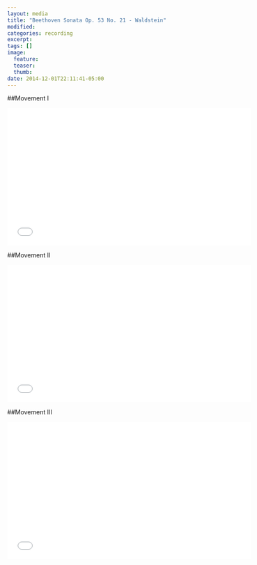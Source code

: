 ```yaml
---
layout: media
title: "Beethoven Sonata Op. 53 No. 21 - Waldstein"
modified:
categories: recording
excerpt:
tags: []
image:
  feature:
  teaser:
  thumb:
date: 2014-12-01T22:11:41-05:00
---
```


##Movement I
<iframe width="560" height="315" src="//www.youtube.com/embed/dtucxxjMsvQ" frameborder="0" allowfullscreen></iframe>

##Movement II
<iframe width="560" height="315" src="//www.youtube.com/embed/zWDfDY20hjg" frameborder="0" allowfullscreen></iframe>

##Movement III
<iframe width="560" height="315" src="//www.youtube.com/embed/IuGIooQziwI" frameborder="0" allowfullscreen></iframe>

